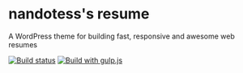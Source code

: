 # nandotess's resume
A WordPress theme for building fast, responsive and awesome web resumes

[![Build status](https://travis-ci.org/nandotess/nandotess-resume.svg?branch=master)](https://travis-ci.org/nandotess/nandotess-resume)
[![Build with gulp.js](https://camo.githubusercontent.com/2a01d8fcbdfc09eb24d02c6655c897f0ab9ca69a/687474703a2f2f696d672e736869656c64732e696f2f62616467652f6275696c74253230776974682d67756c702e6a732d7265642e73766)](http://gulpjs.com/)
